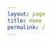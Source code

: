 ```yaml
---
layout: page
title: Home
permalink: /
---
```


<!-- Add this to your front matter to load assets -->
<head>
  <link href="{{ '/css/intro-animation.css' | relative_url }}" rel="stylesheet">
</head>

<!-- Intro Animation HTML
<div class="intro-animation" id="intro">
  <div class="intro-text">
    <span class="h">Hello</span>
    <span class="period">.</span>
  </div>
  <div class="circle"></div>
</div> -->

<!-- Your Markdown content (wrapped in HTML for the fade-in effect) -->
<div class="page-content" style="opacity:0;">
# Welcome to My Website

Here's what you'll find on my site:

- [Blog](/blog) - My thoughts and articles
- [Projects](/projects) - My projects
- [Resume](/resume) - My professional background
</div>

<!-- Load JS at bottom -->
<script src="{{ '/js/intro-animation.js' | relative_url }}"></script>
